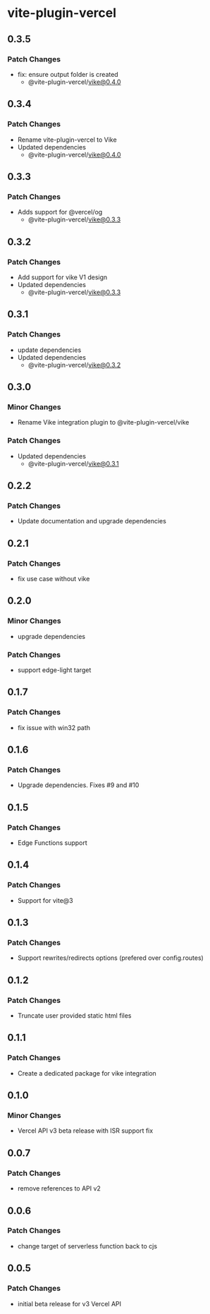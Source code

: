 # vite-plugin-vercel

## 0.3.5

### Patch Changes

- fix: ensure output folder is created
  - @vite-plugin-vercel/vike@0.4.0

## 0.3.4

### Patch Changes

- Rename vite-plugin-vercel to Vike
- Updated dependencies
  - @vite-plugin-vercel/vike@0.4.0

## 0.3.3

### Patch Changes

- Adds support for @vercel/og
  - @vite-plugin-vercel/vike@0.3.3

## 0.3.2

### Patch Changes

- Add support for vike V1 design
- Updated dependencies
  - @vite-plugin-vercel/vike@0.3.3

## 0.3.1

### Patch Changes

- update dependencies
- Updated dependencies
  - @vite-plugin-vercel/vike@0.3.2

## 0.3.0

### Minor Changes

- Rename Vike integration plugin to @vite-plugin-vercel/vike

### Patch Changes

- Updated dependencies
  - @vite-plugin-vercel/vike@0.3.1

## 0.2.2

### Patch Changes

- Update documentation and upgrade dependencies

## 0.2.1

### Patch Changes

- fix use case without vike

## 0.2.0

### Minor Changes

- upgrade dependencies

### Patch Changes

- support edge-light target

## 0.1.7

### Patch Changes

- fix issue with win32 path

## 0.1.6

### Patch Changes

- Upgrade dependencies. Fixes #9 and #10

## 0.1.5

### Patch Changes

- Edge Functions support

## 0.1.4

### Patch Changes

- Support for vite@3

## 0.1.3

### Patch Changes

- Support rewrites/redirects options (prefered over config.routes)

## 0.1.2

### Patch Changes

- Truncate user provided static html files

## 0.1.1

### Patch Changes

- Create a dedicated package for vike integration

## 0.1.0

### Minor Changes

- Vercel API v3 beta release with ISR support fix

## 0.0.7

### Patch Changes

- remove references to API v2

## 0.0.6

### Patch Changes

- change target of serverless function back to cjs

## 0.0.5

### Patch Changes

- initial beta release for v3 Vercel API
